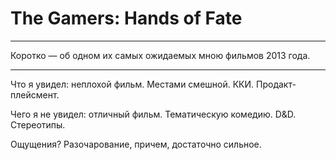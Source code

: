 # The Gamers: Hands of Fate

* * *
Коротко — об одном их самых ожидаемых мною фильмов 2013 года.
* * *

Что я увидел: неплохой фильм. Местами смешной. ККИ. Продакт-плейсмент.

Чего я не увидел: отличный фильм. Тематическую комедию. D&D. Стереотипы.

Ощущения? Разочарование, причем, достаточно сильное.